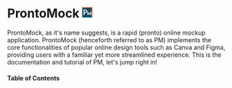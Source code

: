 # ProntoMock <img src='assets/logo.png' width='24' height='24'>

ProntoMock, as it's name suggests, is a rapid (pronto) online mockup application. ProntoMock (henceforth referred to as PM) implements the core functionalities of popular online design tools such as Canva and Figma, providing users with a familiar yet more streamlined experience. This is the documentation and tutorial of PM, let's jump right in!

#### Table of Contents

